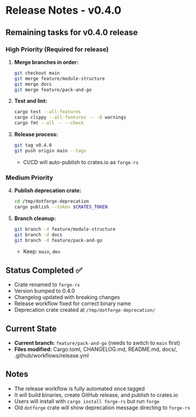 # Release Notes - v0.4.0

## Remaining tasks for v0.4.0 release

### High Priority (Required for release)
1. **Merge branches in order:**
   ```bash
   git checkout main
   git merge feature/module-structure
   git merge docs
   git merge feature/pack-and-go
   ```

2. **Test and lint:**
   ```bash
   cargo test --all-features
   cargo clippy --all-features -- -D warnings
   cargo fmt --all -- --check
   ```

3. **Release process:**
   ```bash
   git tag v0.4.0
   git push origin main --tags
   ```
   - CI/CD will auto-publish to crates.io as `forge-rs`

### Medium Priority 
4. **Publish deprecation crate:**
   ```bash
   cd /tmp/dotforge-deprecation
   cargo publish --token $CRATES_TOKEN
   ```

5. **Branch cleanup:**
   ```bash
   git branch -d feature/module-structure
   git branch -d docs
   git branch -d feature/pack-and-go
   ```
   - Keep: `main`, `dev`

## Status Completed ✅
- Crate renamed to `forge-rs` 
- Version bumped to 0.4.0
- Changelog updated with breaking changes
- Release workflow fixed for correct binary name
- Deprecation crate created at `/tmp/dotforge-deprecation/`

## Current State
- **Current branch:** `feature/pack-and-go` (needs to switch to `main` first)
- **Files modified:** Cargo.toml, CHANGELOG.md, README.md, docs/, .github/workflows/release.yml

## Notes
- The release workflow is fully automated once tagged
- It will build binaries, create GitHub release, and publish to crates.io
- Users will install with `cargo install forge-rs` but run `forge`
- Old `dotforge` crate will show deprecation message directing to `forge-rs`